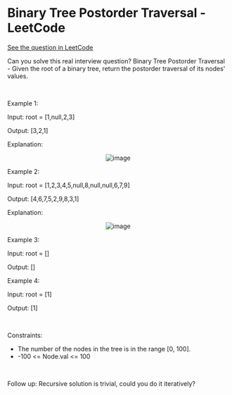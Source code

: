 # Binary Tree Postorder Traversal - LeetCode
[See the question in LeetCode](https://leetcode.com/problems/binary-tree-postorder-traversal/?envType=problem-list-v2&envId=binary-tree)

Can you solve this real interview question? Binary Tree Postorder Traversal - Given the root of a binary tree, return the postorder traversal of its nodes' values.

 

Example 1:

Input: root = [1,null,2,3]

Output: [3,2,1]

Explanation:


<p align="center">
  <img src="https://assets.leetcode.com/uploads/2024/08/29/screenshot-2024-08-29-202743.png" alt="image" >
</p>


Example 2:

Input: root = [1,2,3,4,5,null,8,null,null,6,7,9]

Output: [4,6,7,5,2,9,8,3,1]

Explanation:


<p align="center">
  <img src="https://assets.leetcode.com/uploads/2024/08/29/tree_2.png" alt="image" >
</p>


Example 3:

Input: root = []

Output: []

Example 4:

Input: root = [1]

Output: [1]

 

Constraints:

 * The number of the nodes in the tree is in the range [0, 100].
 * -100 <= Node.val <= 100

 

Follow up: Recursive solution is trivial, could you do it iteratively?
